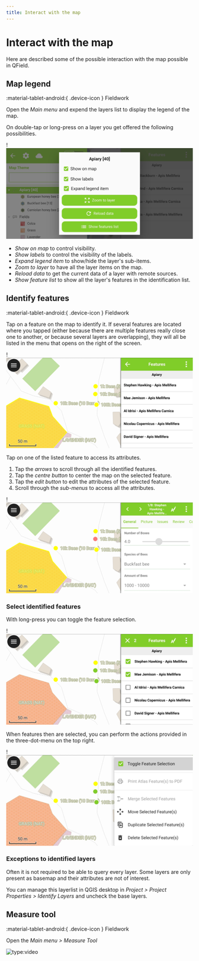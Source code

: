 ```yaml
---
title: Interact with the map
---
```


# Interact with the map

Here are described some of the possible interaction with the map possible in QField.

## Map legend
:material-tablet-android:{ .device-icon } Fieldwork

Open the *Main menu* and expend the layers list to display the legend
of the map.

On double-tap or long-press on a layer you get offered the following possibilities.

!![](../assets/images/howto_legendoptions.jpg)

- *Show on map* to control visibility.
- *Show labels* to control the visibility of the labels.
- *Expand legend item* to show/hide the layer's sub-items.
- *Zoom to layer* to have all the layer items on the map.
- *Reload data* to get the current data of a layer with remote sources.
- *Show feature list* to show all the layer's features in the identification list.

## Identify features
:material-tablet-android:{ .device-icon } Fieldwork

Tap on a feature on the map to identify it. If several features are
located where you tapped (either because there are multiple features
really close one to another, or because several layers are overlapping),
they will all be listed in the menu that opens on the right of the
screen.

!![](../assets/images/howto_identification.jpg)

Tap on one of the listed feature to access its attributes.

1.  Tap the *arrows* to scroll through all the identified features.
2.  Tap the *centre button* to center the map on the selected feature.
3.  Tap the *edit button* to edit the attributes of the selected
    feature.
4.  Scroll through the *sub-menus* to access all the attributes.

!![](../assets/images/howto_featureform.jpg)

### Select identified features

With long-press you can toggle the feature selection.

!![](../assets/images/howto_selection.jpg)

When features then are selected, you can perform the actions provided in the three-dot-menu on the top right.

!![](../assets/images/howto_identification_options.jpg)


### Exceptions to identified layers

Often it is not required to be able to query every layer. Some layers
are only present as basemap and their attributes are not of interest.

You can manage this layerlist in QGIS desktop in
*Project > Project Properties > Identify Layers* and uncheck the base layers.

## Measure tool
:material-tablet-android:{ .device-icon } Fieldwork

Open the *Main menu > Measure Tool*

![type:video](https://player.vimeo.com/video/499565725)

